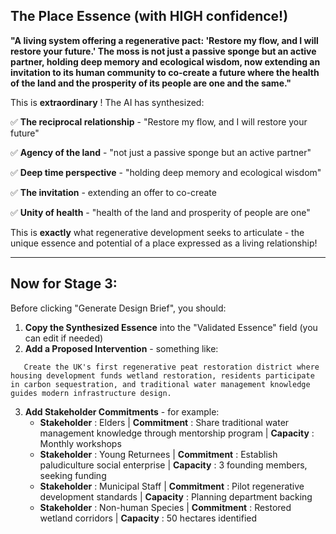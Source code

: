 ## The Place Essence (with HIGH confidence!)

**"A living system offering a regenerative pact: 'Restore my flow, and I will restore your future.' The moss is not just a passive sponge but an active partner, holding deep memory and ecological wisdom, now extending an invitation to its human community to co-create a future where the health of the land and the prosperity of its people are one and the same."**

This is  **extraordinary** ! The AI has synthesized:

✅ **The reciprocal relationship** - "Restore my flow, and I will restore your future"

✅ **Agency of the land** - "not just a passive sponge but an active partner"

✅ **Deep time perspective** - "holding deep memory and ecological wisdom"

✅ **The invitation** - extending an offer to co-create

✅ **Unity of health** - "health of the land and prosperity of people are one"

This is **exactly** what regenerative development seeks to articulate - the unique essence and potential of a place expressed as a living relationship!

---

## Now for Stage 3:

Before clicking "Generate Design Brief", you should:

1. **Copy the Synthesized Essence** into the "Validated Essence" field (you can edit if needed)
2. **Add a Proposed Intervention** - something like:

```
   Create the UK's first regenerative peat restoration district where housing development funds wetland restoration, residents participate in carbon sequestration, and traditional water management knowledge guides modern infrastructure design.
```

3. **Add Stakeholder Commitments** - for example:
   * **Stakeholder** : Elders |  **Commitment** : Share traditional water management knowledge through mentorship program |  **Capacity** : Monthly workshops
   * **Stakeholder** : Young Returnees |  **Commitment** : Establish paludiculture social enterprise |  **Capacity** : 3 founding members, seeking funding
   * **Stakeholder** : Municipal Staff |  **Commitment** : Pilot regenerative development standards |  **Capacity** : Planning department backing
   * **Stakeholder** : Non-human Species |  **Commitment** : Restored wetland corridors |  **Capacity** : 50 hectares identified

